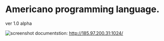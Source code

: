 # Americano programming language.
ver 1.0 alpha

![screenshot](screen-shot1.png)
documentstion: http://185.97.200.31:1024/
